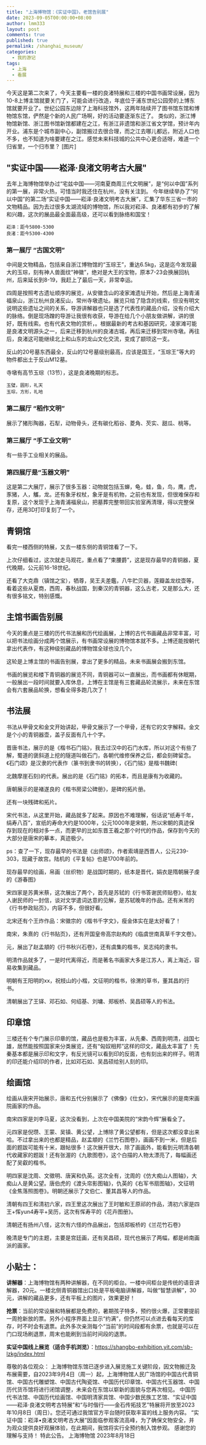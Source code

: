 ```yaml
---
title: "上海博物馆：《实证中国》，老馆告别展"
date: 2023-09-05T00:00:00+08:00
author: lmm333
layout: post
comments: true
published: true
permalink: /shanghai_museum/
categories:
  - 我的游记
tags:
  - 上海
  - 看展
---
```


今天这是第二次来了，今天主要看一楼的良渚特展和三楼的中国书画常设展，因为10-8上博主馆就要关门了，可能会进行改造，年底位于浦东世纪公园旁的上博东馆就要开业了。世纪公园东边除了上海科技馆外，这两年陆续开了图书馆东馆和博物馆东馆，俨然是个新的人民广场啊，好的活动要逐渐东迁了。
类似的，浙江博物馆新馆、浙江图书馆新馆都建在之江，有浙江非遗馆和浙江省文学馆，预计年内开业。浦东是个城市副中心，副馆搬过去很合理，而之江去哪儿都远，附近人口也不多，也不知道为啥要建在之江。感觉未来科技城的公共中心更合适呀，难道一个归省里，一个归市里？
[图片]

## "实证中国——崧泽·良渚文明考古大展"

去年上海博物馆举办过“宅兹中国——河南夏商周三代文明展”，是“何以中国”系列的第一展，非常火热，可惜当时我还住在杭州，没有关注到。
今年继续举办了“何以中国”的第二场“实证中国——崧泽·良渚文明考古大展”，汇集了华东三省一市的文物精品。因为去过很多太湖流域的博物馆，所以我对崧泽、良渚都有初步的了解和兴趣，这次的展品最全面最高级，还可以看到脉络和国宝！
```
崧泽：距今5800-5300
良渚：距今5300-4300
```
### 第一展厅 “古国文明”

中间是文物精品，包括来自浙江博物馆的“玉琮王”，重达6.5kg，这是迄今发现最大的玉琮，刻有神人兽面纹“神徽”，绝对是大王的宝物，原本7-23会换展回杭州，后来延长到8-19，我赶上了最后一天，非常幸运。

四周是按照考古遗址顺序的展览，从安徽含山的凌家滩遗址开始，然后是上海青浦福泉山，浙江杭州良渚反山，常州寺墩遗址。展览只给了隐含的线索，但没有明文说明这些遗址之间的关系，导游讲解器也只是选了代表性的藏品介绍，没有介绍大的脉络。倒是现场蹭的导游让我很有收获，导游在给几个小朋友做讲解，讲的很好，既有线索。也有代表文物的赏析，。根据最新的考古和基因研究，凌家滩可能是良渚文明源头之一，后来迁移到杭州的良渚古城，再后来迁移到常州寺墩。再往后，良渚这可能继续北上和山东的龙山文化交流，变成了颛顼这一支。

反山的20号墓东西最全，反山的12号墓级别最高，应该是国王，“玉琮王”等大的物件都出土于反山M12墓。

寺墩有高节玉琮（13节），这是良渚晚期的标志。
```
玉璧，圆形，礼天
玉琮，方形，礼地
```

### 第二展厅 “稻作文明”

展示了猪形陶器，石犁，动物骨头，还有碳化稻谷、菱角、芡实、甜瓜、桃等。

### 第三展厅 “手工业文明”
有一些手工业相关的展品。

### 第四展厅是“玉器文明”

这是第二大展厅，展示了很多玉器：动物就包括玉蝉，龟，蛙，鱼，鸟，鹰，虎，豕猪，人，觿，龙。还有象牙权杖，象牙是有机物，之前也有发现，但很难保存和复原，这个发现于上海青浦福泉山，把墓葬完整带回实验室再清理，得以完整保存，还用3D打印复刻了一个。

## 青铜馆

看完一楼西侧的特展，又去一楼东侧的青铜馆看了一下。

上次仔细看过，这次就走马观花，重点看了“束腰爵”，这是现存最早的青铜器，夏代晚期，公元前16-18世纪。

还看了大克鼎（镇馆之宝），牺尊，吴王夫差鑑，八牛贮贝器，莲瓣盖龙纹壶等，看着这些从夏商，西周，春秋战国，到秦汉的青铜器，这么古老，又是那么大，还有很多铭文，特别感慨。

## 主馆书画告别展

今天的重点是三楼的历代书法展和历代绘画展，上博的古代书画藏品非常丰富，可以把书法绘画分成两个馆展示，有书画常设展的博物馆本就不多。上博还能按朝代拿出代表作，有这种级别藏品的博物馆全球也没几个。

这轮是上博主馆的书画告别展，拿出了更多的精品，未来书画展会搬到东馆。

书画的展览和楼下青铜器的展览不同，青铜器可以一直展出，而书画都有休眠期，一般展出一段时间就要入库休息，上博在主馆是有三套藏品轮流展示，未来在东馆会有六套展品轮换，想看全得多跑几次了！

## 书法展

书法从甲骨文和金文开始讲起，甲骨文展示了一个甲骨，还有它的文字解释。金文是个小的青铜器壶，盖子反面有几十个字。

晋唐书法，展示的是《楷书石门铭》，我去过汉中的石门水库，所以对这个有些了解，蜀道的褒斜道上挖的隧道叫做石门，各朝代维修保养之后，都会刻碑留念。《石门颂》是汉隶的代表作（篆书到隶书的转换），《石门铭》是楷书魏碑(

北魏摩崖石刻)的代表。展出的是《石门铭》的拓本，而且是康有为收藏的。

唐朝展示的是褚遂良的《楷书房梁公碑册》，是碑的拓片册。

还有一块残碑和拓片。

宋代书法，从这里开始，藏品就多了起来。原因也不难理解，俗话说“纸寿千年，绢寿八百”，宣纸的寿命大约是1000年，公元1000年是宋朝，所以宋朝的真迹保存到现在的相对多一点，而更早的比如东晋王羲之那个时代的作品，保存到今天的大部分是唐宋的摹本，真迹极少。

ps：查了一下，现存最早的书法是《出师颂》，作者索靖是西晋人，公元239-303，现藏于故宫。陆机的《平复帖》也是1700年前的。

现存最早的绘画，帛画（丝织物）是战国时期的，纸本是晋代，娟衣是隋朝展子虔的《游春图》

宋四家是苏黄米蔡，这次展出了两个，首先是苏轼的《行书答谢民师贴卷》，给友人谢民师的一封信，谈对文学遣词达意的见解，是苏轼晚年的作品。还有米芾的《行书参政贴页》，内容不多，但很好看。

北宋还有个王炸作品：宋徽宗的《楷书千字文》，瘦金体实在是太好看了！

南宋，朱熹的《行书贴页》，还有开国皇帝高宗赵构的《临虞世南真草千字文卷》。

元，展出了赵孟頫的《行书秋兴石卷》，还有虞集的楷书，吴志纯的隶书。

明清作品就多了，一是时代离得近，而是著名书画家大多是江苏人，离上海近，容易收集到藏品。

明朝有王阳明的xx，祝枝山的小楷，文征明的楷书，徐渭的草书，董其昌的行书。

清朝展出了王铎、邓石如、何绍基、刘墉、郑板桥、吴昌硕等人的书法。

## 印章馆

三楼还有个专门展示印章的馆，藏品也是极为丰富，从先秦、西周到明清，战国七雄，居然能按照国家来分类展览，还有“匈奴相邦”这样的印文，藏品太丰富了！先秦基本都是展示印和文字，有反光镜可以看到印的反面，也有刻出来的样子。明清的印还能介绍印的作者，比如邓石如、吴昌硕给别人刻的印。

## 绘画馆

绘画从唐宋开始展示，唐和五代分别展示了《佛像》《仕女》，宋代展示的是南宋画院画家的作品。

南宋四家是刘李马夏，这次没看到，上次在中国美院的“宋韵今辉”展看全了。

元四家是倪瓒、王蒙、吴镇、黄公望，上博除了黄公望都有，但是这次都没拿出来哈。不过拿出来的也都是精品，赵孟頫的《兰竹石图卷》，画画不到一米，但是后面的题跋可能有十米，跟帖很多！这次展开很大，除了画画外，能看到元明清各朝代收藏家的题跋！还有张渥的《九歌图卷》，这个白描的人物太漂亮了，每幅画还配了吴叡的楷书。

明四家是沈周、文徵明、唐寅和仇英。这次全有，沈周的《仿大痴山人图轴》，大痴山人是黄公望。唐伯虎的《渡头帘影图轴》，仇英的《右军书扇图轴》，文征明《金焦落照图卷》。明朝还展示了文伯仁、董其昌等人的作品。

清朝有四王和清初六家，四王里这次展出了王时敏和王原祁的作品，清初六家是四王+恽yun4寿平+吴历，这次有恽寿平的《花卉图册》。

清朝还有扬州八怪，这次有六怪的作品展出，包括郑板桥的《兰花竹石卷》

晚清是专门的主题，主要是宫廷画，还有吴昌硕，现代也展示了两幅，都是岭南画派的画家。

## 小贴士：

**讲解器**：上海博物馆有两种讲解器，在不同的柜台。一楼中间柜台是传统的语音讲解器，20元。一楼北侧青铜器馆出口处是平板电脑讲解器，叫做“智慧讲解”，30元，讲解的藏品更多，还有平板上的图片，效果更好！

**抢票**：当前的常设展和特展都是免费的，暑期孩子特多，预约很火爆，正常要提前一周抢新放的票。另外小程序界面上显示“约满”，但仍然可以点进去看每天的库存，时不时会有退票。此外多次亲测每个“当前”的时间段都有余票，也就是可以在门口现场刷退票，周末也能刷到当前时间段的退票。

**实证中国线上展览（适合手机浏览）**：https://shangbo-exhibition.yit.com/sb-lzkg/index.html



尊敬的各位观众：
上海博物馆东馆已逐步进入展览施工关键阶段，因文物搬迁及布展需要，自2023年9月4日（周一）起，上海博物馆人民广场馆的中国古代青铜馆、中国古代雕塑馆、中国古代陶瓷馆、中国历代印章馆、中国古代玉器馆、中国历代货币馆将进行闭馆调整，未来会在东馆以崭新的面貌与您再次相见。
中国历代书法馆、中国历代绘画馆、中国明清家具馆、中国少数民族工艺馆、“实证中国——崧泽·良渚文明考古特展”和“与时偕行——金石传拓技艺”特展将开放至2023年10月8日（周日）。您还可通过我馆官方平台随时获取丰富的线上服务内容。
“实证中国：崧泽•良渚文明考古大展”因面临参观客流高峰，为了确保文物安全，并为观众提供良好观展体验，在此期间，我馆将实行全预约制入馆参观。
感谢您的理解与支持！
特此公告。
上海博物馆
2023年8月18日